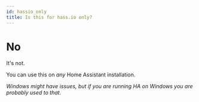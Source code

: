 ```yaml
---
id: hassio_only
title: Is this for hass.io only?
---
```


# No

It's not.

You can use this on _any_ Home Assistant installation.

_Windows might have issues, but if you are running HA on Windows you are probably used to that._